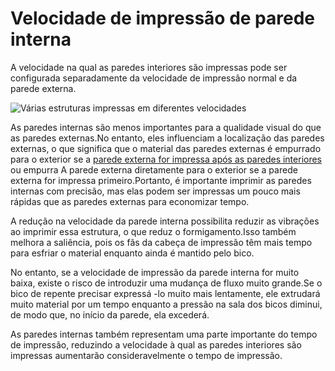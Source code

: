 Velocidade de impressão de parede interna
====

A velocidade na qual as paredes interiores são impressas pode ser configurada separadamente da velocidade de impressão normal e da parede externa.

![Várias estruturas impressas em diferentes velocidades](../../../articles/images/speed_difference.png)

As paredes internas são menos importantes para a qualidade visual do que as paredes externas.No entanto, eles influenciam a localização das paredes externas, o que significa que o material das paredes externas é empurrado para o exterior se a [parede externa for impressa após as paredes interiores](../shell/outer_inset_first.md) ou empurra A parede externa diretamente para o exterior se a parede externa for impressa primeiro.Portanto, é importante imprimir as paredes internas com precisão, mas elas podem ser impressas um pouco mais rápidas que as paredes externas para economizar tempo.

A redução na velocidade da parede interna possibilita reduzir as vibrações ao imprimir essa estrutura, o que reduz o formigamento.Isso também melhora a saliência, pois os fãs da cabeça de impressão têm mais tempo para esfriar o material enquanto ainda é mantido pelo bico.

No entanto, se a velocidade de impressão da parede interna for muito baixa, existe o risco de introduzir uma mudança de fluxo muito grande.Se o bico de repente precisar expressá -lo muito mais lentamente, ele extrudará muito material por um tempo enquanto a pressão na sala dos bicos diminui, de modo que, no início da parede, ela excederá.

As paredes internas também representam uma parte importante do tempo de impressão, reduzindo a velocidade à qual as paredes interiores são impressas aumentarão consideravelmente o tempo de impressão.